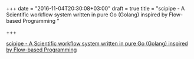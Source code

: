 +++
date = "2016-11-04T20:30:08+03:00"
draft = true
title = "scipipe - A Scientific workflow system written in pure Go (Golang) inspired by Flow-based Programming "

+++

<p><a href="https://t.co/0zLp6DOdCc">scipipe - A Scientific workflow system written in pure Go (Golang) inspired by Flow-based Programming </a></p>
